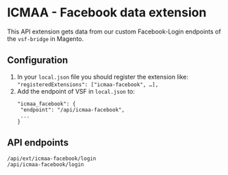 # ICMAA - Facebook data extension

This API extension gets data from our custom Facebook-Login endpoints of the `vsf-bridge` in Magento.

## Configuration

1. In your `local.json` file you should register the extension like:
   `"registeredExtensions": ["icmaa-facebook", …],`
2. Add the endpoint of VSF in `local.json` to:
   ```
   "icmaa_facebook": {
    "endpoint": "/api/icmaa-facebook",
    ...
   }
   ```

## API endpoints
```
/api/ext/icmaa-facebook/login
/api/icmaa-facebook/login
```
